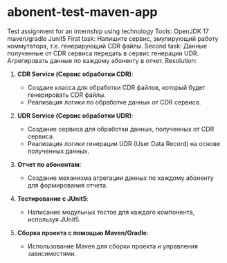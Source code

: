 # abonent-test-maven-app
Test assignment for an internship using technology Tools: OpenJDK 17 maven/gradle Junit5
First task:
Напишите сервис, эмулирующий работу коммутатора, т.е. генерирующий CDR файлы.
Second task:
Данные полученные от CDR сервиса передать в сервис генерации UDR. Агрегировать данные по каждому абоненту в отчет.
Resolution:
1. **CDR Service (Сервис обработки CDR)**:
   - Создаие класса для обработки CDR файлов, который будет генерировать CDR файлы.
   - Реализация логики по обработке данных от CDR сервиса.

2. **UDR Service (Сервис обработки UDR)**:
   - Создание сервиса для обработки данных, полученных от CDR сервиса.
   - Реализация логики генерации UDR (User Data Record) на основе полученных данных.

3. **Отчет по абонентам**:
   - Создание механизма агрегации данных по каждому абоненту для формирования отчета.

4. **Тестирование с JUnit5**:
   - Написание модульных тестов для каждого компонента, используя JUnit5.

5. **Сборка проекта с помощью Maven/Gradle**:
   - Использование Maven для сборки проекта и управления зависимостями.

